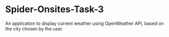 # Spider-Onsites-Task-3
An application to display current weather using OpenWeather API, based on the city chosen by the user.
